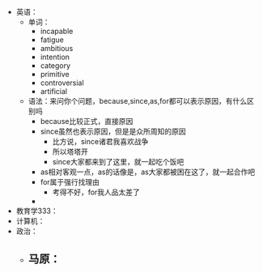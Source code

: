 - 英语：
	- 单词：
		- incapable
		- fatigue
		- ambitious
		- intention
		- category
		- primitive
		- controversial
		- artificial
	- 语法：来问你个问题，because,since,as,for都可以表示原因，有什么区别吗
		- because比较正式，直接原因
		- since虽然也表示原因，但是是众所周知的原因
			- 比方说，since诸君我喜欢战争
			- 所以塔塔开
			- since大家都来到了这里，就一起吃个饭吧
		- as相对客观一点，as的话像是，as大家都被困在这了，就一起合作吧
		- for属于强行找理由
			- 考得不好，for我人品太差了
		-
- 教育学333：
- 计算机：
- 政治：
	- 马原：
		-
